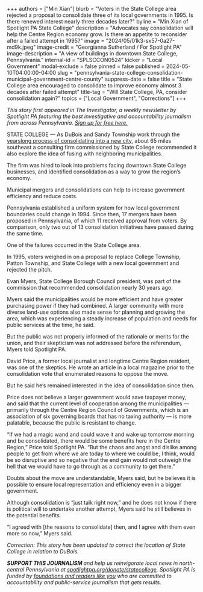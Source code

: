 +++
authors = ["Min Xian"]
blurb = "Voters in the State College area rejected a proposal to consolidate three of its local governments in 1995. Is there renewed interest nearly three decades later?"
byline = "Min Xian of Spotlight PA State College"
description = "Advocates say consolidation will help the Centre Region economy grow. Is there an appetite to reconsider after a failed attempt in 1995?"
image = "2024/05/01k3-sx57-0a27-md9k.jpeg"
image-credit = "Georgianna Sutherland / For Spotlight PA"
image-description = "A view of buildings in downtown State College, Pennsylvania."
internal-id = "SPLSCCON0524"
kicker = "Local Government"
modal-exclude = false
pinned = false
published = 2024-05-10T04:00:00-04:00
slug = "pennsylvania-state-college-consolidation-municipal-government-centre-county"
suppress-date = false
title = "State College area encouraged to consolidate to improve economy almost 3 decades after failed attempt"
title-tag = "Will State College, PA, consider consolidation again?"
topics = ["Local Government", "Corrections"]
+++

<em>This story first appeared in The Investigator, a weekly newsletter by Spotlight PA featuring the best investigative and accountability journalism from across Pennsylvania. </em><a href="https://www.spotlightpa.org/newsletters"><em>Sign up for free here.</em></a><em></em>

STATE COLLEGE — As DuBois and Sandy Township work through the <a href="https://www.spotlightpa.org/statecollege/2024/05/pennsylvania-local-governments-dubois-sandy-township-clearfield-county-consolidation-merger-suplizio/">yearslong process of consolidating into a new city</a>, about 65 miles southeast a consulting firm commissioned by State College recommended it also explore the idea of fusing with neighboring municipalities.

The firm was hired to look into problems facing downtown State College businesses, and identified consolidation as a way to grow the region’s economy.

Municipal mergers and consolidations can help to increase government efficiency and reduce costs.

Pennsylvania established a uniform system for how local government boundaries could change in 1994. Since then, 17 mergers have been proposed in Pennsylvania, of which 11 received approval from voters. By comparison, only two out of 13 consolidation initiatives have passed during the same time.

<script src="https://www.spotlightpa.org/embed.js" async></script><div data-spl-embed-version="1" data-spl-src="https://www.spotlightpa.org/embeds/newsletter/?cta=Sign%20up%20for%20our%20new%20regional%20newsletter%2C%20%3Cb%3ETalk%20of%20the%20Town%3C%2Fb%3E%2C%20and%20get%20all%20the%20news%20and%20notes%20from%20State%20College%20and%20north-central%20PA.&button=Sign%20Up%20Now&preselect=state_college&eyebrow=DON'T%20MISS%20A%20BEAT"></div>

One of the failures occurred in the State College area.

In 1995, voters weighed in on a proposal to replace College Township, Patton Township, and State College with a new local government and rejected the pitch.

Evan Myers, State College Borough Council president, was part of the commission that recommended consolidation nearly 30 years ago.

Myers said the municipalities would be more efficient and have greater purchasing power if they had combined. A larger community with more diverse land-use options also made sense for planning and growing the area, which was experiencing a steady increase of population and needs for public services at the time, he said.

But the public was not properly informed of the rationale or merits for the union, and their skepticism was not addressed before the referendum, Myers told Spotlight PA.

David Price, a former local journalist and longtime Centre Region resident, was one of the skeptics. He wrote an article in a local magazine prior to the consolidation vote that enumerated reasons to oppose the move.

But he said he’s remained interested in the idea of consolidation since then.

Price does not believe a larger government would save taxpayer money, and said that the current level of cooperation among the municipalities — primarily through the Centre Region Council of Governments, which is an association of six governing boards that has no taxing authority — is more palatable, because the public is resistant to change.

<script src="https://www.spotlightpa.org/embed.js" async></script><div data-spl-embed-version="1" data-spl-src="https://www.spotlightpa.org/embeds/donate/"></div>

“If we had a magic wand and could wave it and wake up tomorrow morning and be consolidated, there would be some benefits here in the Centre Region,” Price told Spotlight PA. “But the chaos and angst and dislike among people to get from where we are today to where we could be, I think, would be so disruptive and so negative that the end gain would not outweigh the hell that we would have to go through as a community to get there.”

Doubts about the move are understandable, Myers said, but he believes it is possible to ensure local representation and efficiency even in a bigger government.

Although consolidation is “just talk right now,” and he does not know if there is political will to undertake another attempt, Myers said he still believes in the potential benefits.

“I agreed with \[the reasons to consolidate\] then, and I agree with them even more so now,” Myers said.

<em>Correction: This story has been updated to correct the location of State College in relation to DuBois.</em>

<strong><em>SUPPORT THIS JOURNALISM </em></strong><em>and help us reinvigorate local news in north-central Pennsylvania at </em><a href="http://spotlightpa.org/donate/statecollege"><em>spotlightpa.org/donate/statecollege</em></a><em>. Spotlight PA is funded by </em><a href="https://www.spotlightpa.org/support"><em>foundations and readers like you</em></a><em> who are committed to accountability and public-service journalism that gets results.</em>

